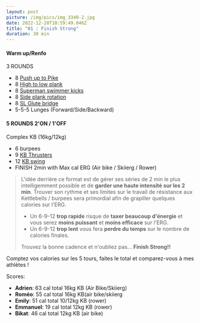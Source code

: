 ```yaml
---
layout: post
picture: /img/pics/img_3340-2.jpg
date: 2022-12-28T10:59:49.046Z
title: "01 : Finish Strong"
duration: 30 min
---
```

#### **Warm up/Renfo**

3 ROUNDS

* 8 [Push up to Pike](https://www.youtube.com/watch?v=gxf460U591I&t=29s)
* 8 [High to low plank](https://www.youtube.com/watch?v=jdnPcOf4YOA)
* 8 [Superman swimmer kicks](https://www.youtube.com/watch?v=giIrfytRWIQ)
* 8 [Side plank rotation](https://www.youtube.com/watch?v=RXlHKL_NEN8)
* 8 [SL Glute bridge](https://www.youtube.com/watch?v=AVAXhy6pl7o)
* 5-5-5 Lunges (Forward/Side/Backward)

#### **5 ROUNDS 2'ON / 1'OFF**

Complex KB (16kg/12kg)

* 6 burpees
* 9 [KB Thrusters](https://www.youtube.com/watch?v=ktDIi7qBHHM) 
* 12 [KB swing](https://www.youtube.com/watch?v=KkYOW3jDhoM) 
* FINISH 2min with Max cal ERG (Air bike / Skiierg / Rower) 

> L'idée derrière ce format est de gérer ses séries de 2 min le plus intelligemment possible et de **garder une haute intensité sur les 2 min**. Trouver son rythme et ses limites sur le travail de résistance aux Kettlebells / burpees sera primordial afin de grapiller quelques calories sur l'ERG.
>
> * Un 6-9-12 **trop rapide** risque de **taxer beaucoup d'énergie** et vous serez **moins puissant** et **moins efficace** sur l'ERG.
> * Un 6-9-12 **trop lent** vous fera **perdre du temps** sur le nombre de calories finales.
>
> Trouvez la bonne cadence et n'oubliez pas… **Finish Strong!!**

Comptez vos calories sur les 5 tours, faites le total et comparez-vous à mes athlètes !

Scores: 

* **Adrien**: 63 cal total 16kg KB (Air Bike/Skiierg)
* **Roméo**: 55 cal total 16kg KB(air bike/skiierg
* **Emily**: 51 cal total 10/12kg KB (rower)
* **Emmanuel**: 19 cal total 12kg KB (rower) 
* **Bikat**: 46 cal total 12kg KB (air bike)